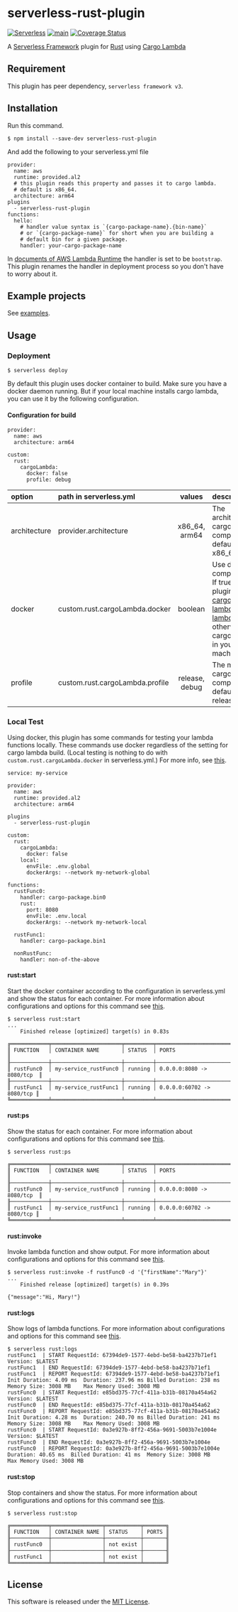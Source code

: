 # serverless-rust-plugin

[![Serverless](http://public.serverless.com/badges/v3.svg)](http://www.serverless.com)
[![main](https://github.com/kaicoh/serverless-rust-plugin/actions/workflows/test.yml/badge.svg)](https://github.com/kaicoh/serverless-rust-plugin/actions)
[![Coverage Status](https://coveralls.io/repos/github/kaicoh/serverless-rust-plugin/badge.svg?branch=main)](https://coveralls.io/github/kaicoh/serverless-rust-plugin?branch=main)

A [Serverless Framework](https://www.serverless.com/) plugin for [Rust](https://www.rust-lang.org/) using [Cargo Lambda](https://www.cargo-lambda.info/)

## Requirement

This plugin has peer dependency, `serverless framework v3`.

## Installation

Run this command.

```
$ npm install --save-dev serverless-rust-plugin
```

And add the following to your serverless.yml file

```
provider:
  name: aws
  runtime: provided.al2
  # this plugin reads this property and passes it to cargo lambda.
  # default is x86_64.
  architecture: arm64
plugins
  - serverless-rust-plugin
functions:
  hello:
    # handler value syntax is `{cargo-package-name}.{bin-name}`
    # or `{cargo-package-name}` for short when you are building a
    # default bin for a given package.
    handler: your-cargo-package-name
```

In [documents of AWS Lambda Runtime](https://github.com/awslabs/aws-lambda-rust-runtime) the handler is set to be `bootstrap`. This plugin renames the handler in deployment process so you don't have to worry about it.

## Example projects

See [examples](examples).

## Usage

### Deployment

```
$ serverless deploy
```

By default this plugin uses docker container to build. Make sure you have a docker daemon running. But if your local machine installs cargo lambda, you can use it by the following configuration.

#### Configuration for build

```
provider:
  name: aws
  architecture: arm64

custom:
  rust:
    cargoLambda:
      docker: false
      profile: debug
```

| option | path in serverless.yml | values | description |
| :--- | :--- | :---: | :--- |
| architecture | provider.architecture | x86_64, arm64 | The architecture cargo lambda compiles for. default is x86_64. |
| docker | custom.rust.cargoLambda.docker | boolean | Use docker to compile or not. If true, this plugin uses [cargo-lambda/cargo-lambda](https://github.com/cargo-lambda/cargo-lambda/pkgs/container/cargo-lambda) otherwise cargo lambda in your local machine. |
| profile | custom.rust.cargoLambda.profile | release, debug | The mode cargo lambda compiles. default is release. |

### Local Test

Using docker, this plugin has some commands for testing your lambda functions locally. These commands use docker regardless of the setting for cargo lambda build.
(Local testing is nothing to do with `custom.rust.cargoLambda.docker` in serverless.yml.) For more info, see [this](docs).

```
service: my-service

provider:
  name: aws
  runtime: provided.al2
  architecture: arm64

plugins
  - serverless-rust-plugin

custom:
  rust:
    cargoLambda:
      docker: false
    local:
      envFile: .env.global
      dockerArgs: --network my-network-global

functions:
  rustFunc0:
    handler: cargo-package.bin0
    rust:
      port: 8080
      envFile: .env.local
      dockerArgs: --network my-network-local

  rustFunc1:
    handler: cargo-package.bin1

  nonRustFunc:
    handler: non-of-the-above
```

#### rust:start

Start the docker container according to the configuration in serverless.yml and show the status for each container. For more information about configurations and options for this command see [this](docs/rust:start).

```
$ serverless rust:start
...
    Finished release [optimized] target(s) in 0.83s

╔════════════╤══════════════════════╤═════════╤═══════════════════════════╗
║ FUNCTION   │ CONTAINER NAME       │ STATUS  │ PORTS                     ║
╟────────────┼──────────────────────┼─────────┼───────────────────────────╢
║ rustFunc0  │ my-service_rustFunc0 │ running │ 0.0.0.0:8080 -> 8080/tcp  ║
╟────────────┼──────────────────────┼─────────┼───────────────────────────╢
║ rustFunc1  │ my-service_rustFunc1 │ running │ 0.0.0.0:60702 -> 8080/tcp ║
╚════════════╧══════════════════════╧═════════╧═══════════════════════════╝
```

#### rust:ps

Show the status for each container. For more information about configurations and options for this command see [this](docs/rust:ps).

```
$ serverless rust:ps

╔════════════╤══════════════════════╤═════════╤═══════════════════════════╗
║ FUNCTION   │ CONTAINER NAME       │ STATUS  │ PORTS                     ║
╟────────────┼──────────────────────┼─────────┼───────────────────────────╢
║ rustFunc0  │ my-service_rustFunc0 │ running │ 0.0.0.0:8080 -> 8080/tcp  ║
╟────────────┼──────────────────────┼─────────┼───────────────────────────╢
║ rustFunc1  │ my-service_rustFunc1 │ running │ 0.0.0.0:60702 -> 8080/tcp ║
╚════════════╧══════════════════════╧═════════╧═══════════════════════════╝
```

#### rust:invoke

Invoke lambda function and show output. For more information about configurations and options for this command see [this](docs/rust:invoke).

```
$ serverless rust:invoke -f rustFunc0 -d '{"firstName":"Mary"}'
...
    Finished release [optimized] target(s) in 0.39s

{"message":"Hi, Mary!"}
```

#### rust:logs

Show logs of lambda functions. For more information about configurations and options for this command see [this](docs/rust:logs).

```
$ serverless rust:logs
rustFunc1  | START RequestId: 67394de9-1577-4ebd-be58-ba4237b71ef1 Version: $LATEST
rustFunc1  | END RequestId: 67394de9-1577-4ebd-be58-ba4237b71ef1
rustFunc1  | REPORT RequestId: 67394de9-1577-4ebd-be58-ba4237b71ef1	Init Duration: 4.09 ms	Duration: 237.96 ms	Billed Duration: 238 ms	Memory Size: 3008 MB	Max Memory Used: 3008 MB
rustFunc0  | START RequestId: e85bd375-77cf-411a-b31b-08170a454a62 Version: $LATEST
rustFunc0  | END RequestId: e85bd375-77cf-411a-b31b-08170a454a62
rustFunc0  | REPORT RequestId: e85bd375-77cf-411a-b31b-08170a454a62	Init Duration: 4.28 ms	Duration: 240.70 ms	Billed Duration: 241 ms	Memory Size: 3008 MB	Max Memory Used: 3008 MB
rustFunc0  | START RequestId: 0a3e927b-8ff2-456a-9691-5003b7e1004e Version: $LATEST
rustFunc0  | END RequestId: 0a3e927b-8ff2-456a-9691-5003b7e1004e
rustFunc0  | REPORT RequestId: 0a3e927b-8ff2-456a-9691-5003b7e1004e	Duration: 40.65 ms	Billed Duration: 41 ms	Memory Size: 3008 MB	Max Memory Used: 3008 MB
```

#### rust:stop

Stop containers and show the status. For more information about configurations and options for this command see [this](docs/rust:stop).

```
$ serverless rust:stop

╔════════════╤════════════════╤═══════════╤═══════╗
║ FUNCTION   │ CONTAINER NAME │ STATUS    │ PORTS ║
╟────────────┼────────────────┼───────────┼───────╢
║ rustFunc0  │                │ not exist │       ║
╟────────────┼────────────────┼───────────┼───────╢
║ rustFunc1  │                │ not exist │       ║
╚════════════╧════════════════╧═══════════╧═══════╝
```

## License

This software is released under the [MIT License](LICENSE).
